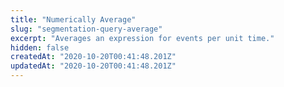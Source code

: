 ```yaml
---
title: "Numerically Average"
slug: "segmentation-query-average"
excerpt: "Averages an expression for events per unit time."
hidden: false
createdAt: "2020-10-20T00:41:48.201Z"
updatedAt: "2020-10-20T00:41:48.201Z"
---
```


